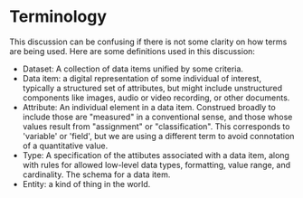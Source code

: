 # Terminology
This discussion can be confusing if there is not some clarity on how terms are being used. Here are some definitions used in this discussion:
- Dataset:  A collection of data items unified by some criteria.
- Data item: a digital representation of some individual of interest, typically a structured set of attributes, but might include unstructured components like images, audio or video recording, or other documents.
- Attribute:  An individual element in a data item. Construed broadly to include those are "measured" in a conventional sense, and those whose values result from "assignment" or "classification". This corresponds to 'variable' or 'field', but we are using a different term to avoid connotation of a quantitative value.
- Type: A specification of the attibutes associated with a data item, along with rules for allowed low-level data types, formatting, value range, and cardinality. The schema for a data item. 
- Entity: a kind of thing in the world.